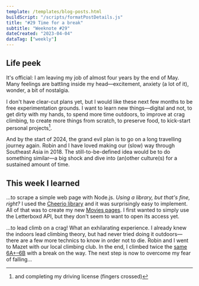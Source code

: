 ```yaml
---
template: /templates/blog-posts.html
buildScript: "/scripts/formatPostDetails.js"
title: "#29 Time for a break"
subtitle: "Weeknote #29"
dateCreated: "2023-04-04"
dataTag: ["weekly"]
---
```


## Life peek

It's official: I am leaving my job of almost four years by the end of May. Many feelings are battling inside my head—excitement, anxiety (a lot of it), wonder, a bit of nostalgia.

I don't have clear-cut plans yet, but I would like these next few months to be free experimentation grounds. I want to learn new things—digital and not, to get dirty with my hands, to spend more time outdoors, to improve at crag climbing, to create more things from scratch, to preserve food, to kick-start personal projects[^1].

And by the start of 2024, the grand evil plan is to go on a long travelling journey again. Robin and I have loved making our (slow) way through Southeast Asia in 2018. The still-to-be-defined idea would be to do something similar—a big shock and dive into (an)other culture(s) for a sustained amount of time.

[^1]: and completing my driving license (fingers crossed)

## This week I learned

...to scrape a simple web page with Node.js. _Using a library, but that's fine, right?_ I used the [Cheerio library](https://www.npmjs.com/package/cheerio) and it was surprisingly easy to implement. All of that was to create my new [Movies pages](/movies/). I first wanted to simply use the Letterboxd API, but they don't seem to want to open its access yet.

...to lead climb on a crag! What an exhilarating experience. I already knew the indoors lead climbing theory, but had never tried doing it outdoors—there are a few more technics to know in order not to die. Robin and I went to Mazet with our local climbing club. In the end, I climbed twice the [same 6A+–6B](https://www.thecrag.com/fr/grimper/france/mazet-plage/route/974536671) with a break on the way. The next step is now to overcome my fear of falling...

